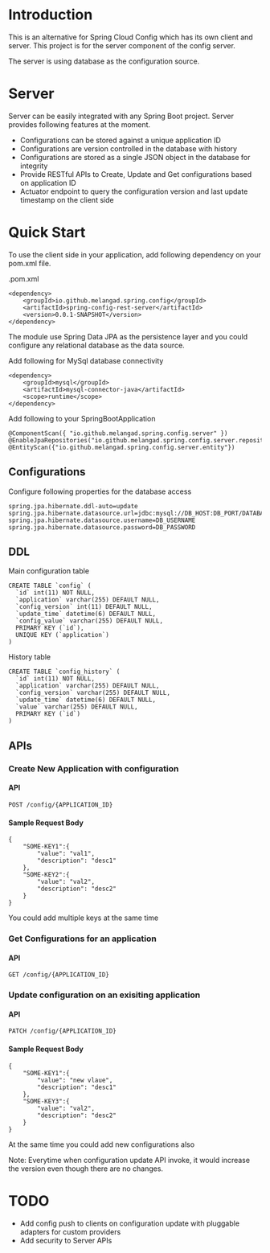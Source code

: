 # Introduction
This is an alternative for Spring Cloud Config which has its own client and server. This project is for the server component of the config server.

The server is using database as the configuration source.

# Server
Server can be easily integrated with any Spring Boot project. Server provides following features at the moment.

* Configurations can be stored against a unique application ID
* Configurations are version controlled in the database with history
* Configurations are stored as a single JSON object in the database for integrity
* Provide RESTful APIs to Create, Update and Get configurations based on application ID
* Actuator endpoint to query the configuration version and last update timestamp on the client side

# Quick Start
To use the client side in your application, add following dependency on your pom.xml file.

.pom.xml
```
<dependency>
    <groupId>io.github.melangad.spring.config</groupId>
    <artifactId>spring-config-rest-server</artifactId>
    <version>0.0.1-SNAPSHOT</version>
</dependency>
```

The module use Spring Data JPA as the persistence layer and you could configure any relational database as the data source.

Add following for MySql database connectivity
```
<dependency>
    <groupId>mysql</groupId>
    <artifactId>mysql-connector-java</artifactId>
    <scope>runtime</scope>
</dependency>
```

Add following to your SpringBootApplication

```
@ComponentScan({ "io.github.melangad.spring.config.server" })
@EnableJpaRepositories("io.github.melangad.spring.config.server.repository")
@EntityScan({"io.github.melangad.spring.config.server.entity"})
```

## Configurations
Configure following properties for the database access
```
spring.jpa.hibernate.ddl-auto=update
spring.jpa.hibernate.datasource.url=jdbc:mysql://DB_HOST:DB_PORT/DATABASE_NAME
spring.jpa.hibernate.datasource.username=DB_USERNAME
spring.jpa.hibernate.datasource.password=DB_PASSWORD
```

## DDL
Main configuration table
```
CREATE TABLE `config` (
  `id` int(11) NOT NULL,
  `application` varchar(255) DEFAULT NULL,
  `config_version` int(11) DEFAULT NULL,
  `update_time` datetime(6) DEFAULT NULL,
  `config_value` varchar(255) DEFAULT NULL,
  PRIMARY KEY (`id`),
  UNIQUE KEY (`application`)
)
```

History table
```
CREATE TABLE `config_history` (
  `id` int(11) NOT NULL,
  `application` varchar(255) DEFAULT NULL,
  `config_version` varchar(255) DEFAULT NULL,
  `update_time` datetime(6) DEFAULT NULL,
  `value` varchar(255) DEFAULT NULL,
  PRIMARY KEY (`id`)
)
```

## APIs
### Create New Application with configuration
#### API
```
POST /config/{APPLICATION_ID}
```
#### Sample Request Body
```
{
    "SOME-KEY1":{
        "value": "val1",
        "description": "desc1"
    },
    "SOME-KEY2":{
        "value": "val2",
        "description": "desc2"
    }
}
```
You could add multiple keys at the same time

### Get Configurations for an application
#### API
```
GET /config/{APPLICATION_ID}
```
### Update configuration on an exisiting application
#### API
```
PATCH /config/{APPLICATION_ID}
```
#### Sample Request Body
```
{
    "SOME-KEY1":{
        "value": "new vlaue",
        "description": "desc1"
    },
    "SOME-KEY3":{
        "value": "val2",
        "description": "desc2"
    }
}
```
At the same time you could add new configurations also

Note: Everytime when configuration update API invoke, it would increase the version even though there are no changes.

# TODO
* Add config push to clients on configuration update with pluggable adapters for custom providers
* Add security to Server APIs